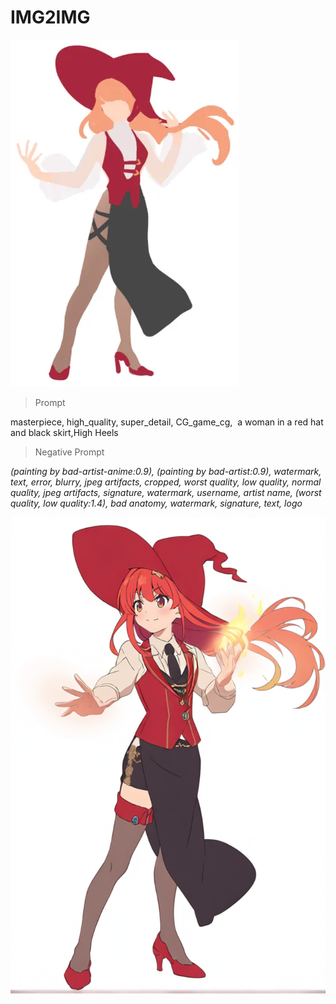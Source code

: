 # IMG2IMG

![Image](https://raw.githubusercontent.com/rlavlfwhd/AI_Project_2025_01/refs/heads/main/img2img/RedHat.webp)

>Prompt

masterpiece, high_quality, super_detail, CG_game_cg,  a woman in a red hat and black skirt,High Heels

>Negative Prompt

*(painting by bad-artist-anime:0.9), (painting by bad-artist:0.9), watermark, text, error, blurry, jpeg artifacts, cropped, worst quality, low quality, normal quality, jpeg artifacts, signature, watermark, username, artist name, (worst quality, low quality:1.4), bad anatomy, watermark, signature, text, logo*

![Image](https://github.com/rlavlfwhd/AI_Project_2025_01/blob/main/img2img/00016-3500789742.png?raw=true)

